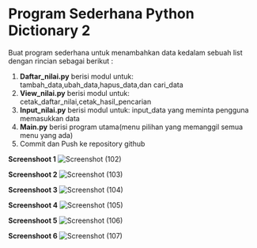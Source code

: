 <h1> Program Sederhana Python Dictionary 2 </h1>

Buat program sederhana untuk menambahkan data kedalam sebuah list dengan rincian sebagai berikut :
1. **Daftar_nilai.py** berisi modul untuk: tambah_data,ubah_data,hapus_data,dan cari_data
2. **View_nilai.py** berisi modul untuk: cetak_daftar_nilai,cetak_hasil_pencarian
3. **Input_nilai.py** berisi modul untuk: input_data yang meminta pengguna memasukkan data
4. **Main.py** berisi program utama(menu pilihan yang memanggil semua menu yang ada)
5. Commit dan Push ke repository github

**Screenshoot 1**
![Screenshot (102)](https://user-images.githubusercontent.com/46983614/71158700-f891a000-2276-11ea-8dca-adb09f5b078a.png)

**Screenshoot 2**
![Screenshot (103)](https://user-images.githubusercontent.com/46983614/71158753-119a5100-2277-11ea-8d79-0e90ae61579a.png)

**Screenshoot 3**
![Screenshot (104)](https://user-images.githubusercontent.com/46983614/71158877-40182c00-2277-11ea-9c5b-49dff081d2e1.png)

**Screenshoot 4**
![Screenshot (105)](https://user-images.githubusercontent.com/46983614/71158907-57571980-2277-11ea-8df8-75d8c016b986.png)

**Screenshoot 5**
![Screenshot (106)](https://user-images.githubusercontent.com/46983614/71158954-6ccc4380-2277-11ea-8560-5dd3de7fd3eb.png)

**Screenshoot 6**
![Screenshot (107)](https://user-images.githubusercontent.com/46983614/71159046-8f5e5c80-2277-11ea-9e86-1a56ced4f1c9.png)
